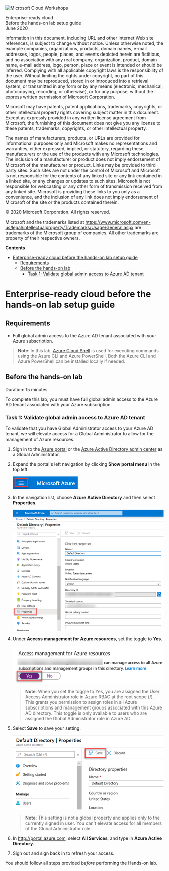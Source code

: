 ![Microsoft Cloud Workshops](https://github.com/Microsoft/MCW-Template-Cloud-Workshop/raw/master/Media/ms-cloud-workshop.png "Microsoft Cloud Workshops")

<div class="MCWHeader1">
Enterprise-ready cloud
</div>

<div class="MCWHeader2">
Before the hands-on lab setup guide
</div>

<div class="MCWHeader3">
June 2020
</div>

Information in this document, including URL and other Internet Web site references, is subject to change without notice. Unless otherwise noted, the example companies, organizations, products, domain names, e-mail addresses, logos, people, places, and events depicted herein are fictitious, and no association with any real company, organization, product, domain name, e-mail address, logo, person, place or event is intended or should be inferred. Complying with all applicable copyright laws is the responsibility of the user. Without limiting the rights under copyright, no part of this document may be reproduced, stored in or introduced into a retrieval system, or transmitted in any form or by any means (electronic, mechanical, photocopying, recording, or otherwise), or for any purpose, without the express written permission of Microsoft Corporation.

Microsoft may have patents, patent applications, trademarks, copyrights, or other intellectual property rights covering subject matter in this document. Except as expressly provided in any written license agreement from Microsoft, the furnishing of this document does not give you any license to these patents, trademarks, copyrights, or other intellectual property.

The names of manufacturers, products, or URLs are provided for informational purposes only and Microsoft makes no representations and warranties, either expressed, implied, or statutory, regarding these manufacturers or the use of the products with any Microsoft technologies. The inclusion of a manufacturer or product does not imply endorsement of Microsoft of the manufacturer or product. Links may be provided to third party sites. Such sites are not under the control of Microsoft and Microsoft is not responsible for the contents of any linked site or any link contained in a linked site, or any changes or updates to such sites. Microsoft is not responsible for webcasting or any other form of transmission received from any linked site. Microsoft is providing these links to you only as a convenience, and the inclusion of any link does not imply endorsement of Microsoft of the site or the products contained therein.

© 2020 Microsoft Corporation. All rights reserved.

Microsoft and the trademarks listed at <https://www.microsoft.com/en-us/legal/intellectualproperty/Trademarks/Usage/General.aspx> are trademarks of the Microsoft group of companies. All other trademarks are property of their respective owners.

**Contents**

<!-- TOC -->

- [Enterprise-ready cloud before the hands-on lab setup guide](#enterprise-ready-cloud-before-the-hands-on-lab-setup-guide)
  - [Requirements](#requirements)
  - [Before the hands-on lab](#before-the-hands-on-lab)
    - [Task 1: Validate global admin access to Azure AD tenant](#task-1-validate-global-admin-access-to-azure-ad-tenant)

<!-- /TOC -->

# Enterprise-ready cloud before the hands-on lab setup guide

## Requirements

- Full global admin access to the Azure AD tenant associated with your Azure subscription.

> **Note**: In this lab, [Azure Cloud Shell](https://docs.microsoft.com/azure/cloud-shell/overview) is used for executing commands using the Azure CLI and Azure PowerShell. Both the Azure CLI and Azure PowerShell can be installed locally if needed. 

## Before the hands-on lab

Duration: 15 minutes

To complete this lab, you must have full global admin access to the Azure AD tenant associated with your Azure subscription.

### Task 1: Validate global admin access to Azure AD tenant

To validate that you have Global Administrator access to your Azure AD tenant, we will elevate access for a Global Administrator to allow for the management of Azure resources.

1. Sign in to the [Azure portal](https://portal.azure.com/) or the [Azure Active Directory admin center](https://aad.portal.azure.com/) as a Global Administrator.

2. Expand the portal's left navigation by clicking **Show portal menu** in the top left. 

    ![Expanding the left navigation of the Azure portal](images/Setup/ExpandPortal.png "Show portal menu")

3. In the navigation list, choose **Azure Active Directory** and then select **Properties**.

    ![Azure Active Directory Properties blade in the Azure portal.](images/Setup/image1.png "Properties blade")

4. Under **Access management for Azure resources**, set the toggle to **Yes**.

    ![Azure Active Directory Properties blade in the Azure portal with the Access management for Azure resources set to Yes.](images/Setup/image2.png "Properties blade - Access management for Azure resources")

    > **Note**: When you set the toggle to Yes, you are assigned the User Access Administrator role in Azure RBAC at the root scope (/). This grants you permission to assign roles in all Azure subscriptions and management groups associated with this Azure AD directory. This toggle is only available to users who are assigned the Global Administrator role in Azure AD.

5. Select **Save** to save your setting.

    ![Azure Active Directory Properties blade in the Azure portal with the Save button highlighted.](images/Setup/image4.png "Properties blade - Save button")

    > **Note**: This setting is not a global property and applies only to the currently signed in user. You can't elevate access for all members of the Global Administrator role.

6. In <http://portal.azure.com>, select **All Services**, and type in **Azure Active Directory**.

7. Sign out and sign back in to refresh your access.

You should follow all steps provided *before* performing the Hands-on lab.

